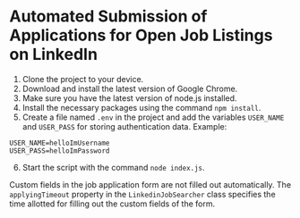 # Automated Submission of Applications for Open Job Listings on LinkedIn

1. Clone the project to your device.
2. Download and install the latest version of Google Chrome.
3. Make sure you have the latest version of node.js installed.
4. Install the necessary packages using the command `npm install`.
5. Create a file named `.env` in the project and add the variables `USER_NAME` and `USER_PASS` for storing authentication data.
   Example:
```
USER_NAME=helloImUsername
USER_PASS=helloImPassword
```
6. Start the script with the command `node index.js`.

Custom fields in the job application form are not filled out automatically. The `applyingTimeout` property in the `LinkedinJobSearcher` class specifies the time allotted for filling out the custom fields of the form.

